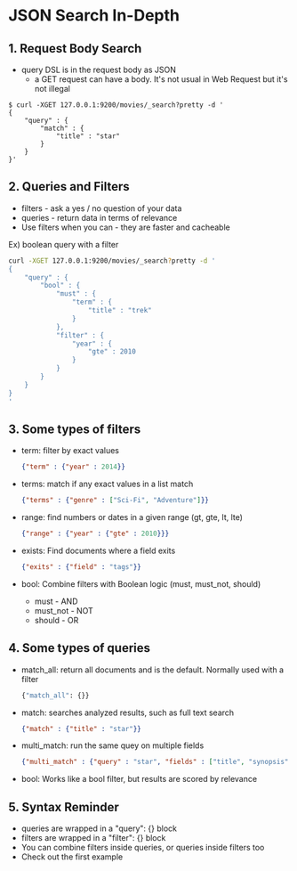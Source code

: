 # JSON Search In-Depth

## 1. Request Body Search

- query DSL is in the request body as JSON
  - a GET request can have a body. It's not usual in Web Request but it's not illegal

```
$ curl -XGET 127.0.0.1:9200/movies/_search?pretty -d '
{
	"query" : {
		"match" : {
			"title" : "star"
		}
	}
}'
```

## 2. Queries and Filters

- filters - ask a yes / no question of your data
- queries - return data in terms of relevance
- Use filters when you can - they are faster and cacheable

Ex) boolean query with a filter

```bash
curl -XGET 127.0.0.1:9200/movies/_search?pretty -d '
{
	"query" : {
		"bool" : {
			"must" : {
				"term" : {
					"title" : "trek"
				}
			},
			"filter" : {
				"year" : {
					"gte" : 2010
				}
			}
		}
	}
}
'
```

## 3. Some types of filters

- term: filter by exact values

  ```json
  {"term" : {"year" : 2014}}
  ```

- terms: match if any exact values in a list match

  ```json
  {"terms" : {"genre" : ["Sci-Fi", "Adventure"]}}
  ```

- range: find numbers or dates in a given range (gt, gte, lt, lte)

  ```json
  {"range" : {"year" : {"gte" : 2010}}}
  ```

- exists: Find documents where a field exits

  ```json
  {"exits" : {"field" : "tags"}}
  ```

- bool: Combine filters with Boolean logic (must, must_not, should)

  - must - AND
  - must_not - NOT
  - should - OR

## 4. Some types of queries

- match_all: return all documents and is the default. Normally used with a filter

  ```bash
  {"match_all": {}}
  ```

- match: searches analyzed results, such as full text search

  ```json 
  {"match" : {"title" : "star"}}
  ```

- multi_match: run the same quey on multiple fields

  ```json
  {"multi_match" : {"query" : "star", "fields" : ["title", "synopsis"]}}
  ```

- bool: Works like a bool filter, but results are scored by relevance

## 5. Syntax Reminder

- queries are wrapped in a "query": {} block
- filters are wrapped in a "filter": {} block
- You can combine filters inside queries, or queries inside filters too
- Check out the first example